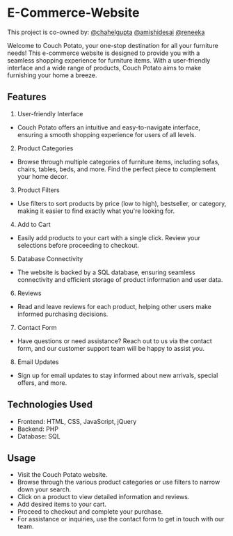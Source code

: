 # E-Commerce-Website

This project is co-owned by: [@chahelgupta](https://www.github.com/chahelgupta) [@amishidesai](https://www.github.com/AmishiDesai04) [@reneeka](https://www.github.com/reneeka)

Welcome to Couch Potato, your one-stop destination for all your furniture needs! This e-commerce website is designed to provide you with a seamless shopping experience for furniture items. With a user-friendly interface and a wide range of products, Couch Potato aims to make furnishing your home a breeze.

## Features
1. User-friendly Interface
- Couch Potato offers an intuitive and easy-to-navigate interface, ensuring a smooth shopping experience for users of all levels.

2. Product Categories
- Browse through multiple categories of furniture items, including sofas, chairs, tables, beds, and more. Find the perfect piece to complement your home decor.

3. Product Filters
- Use filters to sort products by price (low to high), bestseller, or category, making it easier to find exactly what you're looking for.

4. Add to Cart
- Easily add products to your cart with a single click. Review your selections before proceeding to checkout.

5. Database Connectivity
- The website is backed by a SQL database, ensuring seamless connectivity and efficient storage of product information and user data.

6. Reviews
- Read and leave reviews for each product, helping other users make informed purchasing decisions.

7. Contact Form
- Have questions or need assistance? Reach out to us via the contact form, and our customer support team will be happy to assist you.

8. Email Updates
- Sign up for email updates to stay informed about new arrivals, special offers, and more.

## Technologies Used
- Frontend: HTML, CSS, JavaScript, jQuery
- Backend: PHP
- Database: SQL

## Usage
- Visit the Couch Potato website.
- Browse through the various product categories or use filters to narrow down your search.
- Click on a product to view detailed information and reviews.
- Add desired items to your cart.
- Proceed to checkout and complete your purchase.
- For assistance or inquiries, use the contact form to get in touch with our team.
